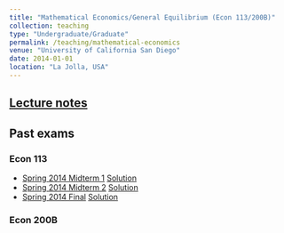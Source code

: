 ```yaml
---
title: "Mathematical Economics/General Equilibrium (Econ 113/200B)"
collection: teaching
type: "Undergraduate/Graduate"
permalink: /teaching/mathematical-economics
venue: "University of California San Diego"
date: 2014-01-01
location: "La Jolla, USA"
---
```


## [Lecture notes](https://www.dropbox.com/s/49rvpch73rmkw0c/113_Lnote.pdf)

## Past exams

### Econ 113
- [Spring 2014 Midterm 1](/files/113_2014F_M1_withoutsol.pdf) [Solution](/files/113_2014F_M1_withsol.pdf)
- [Spring 2014 Midterm 2](/files/113_2014F_M2_withoutsol.pdf) [Solution](/files/113_2014F_M2_withsol.pdf)
- [Spring 2014 Final](/files/113_2014F_F_withoutsol.pdf) [Solution](/files/113_2014F_F_withsol.pdf)

### Econ 200B
